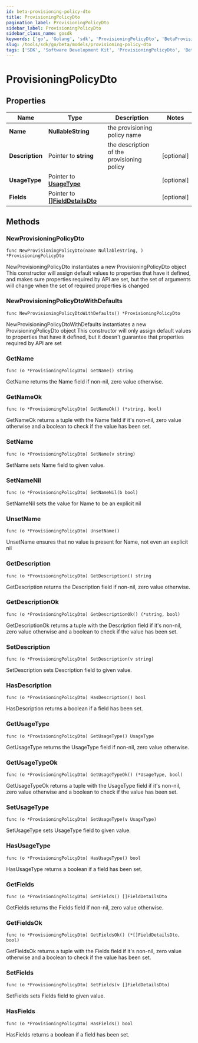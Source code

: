 ```yaml
---
id: beta-provisioning-policy-dto
title: ProvisioningPolicyDto
pagination_label: ProvisioningPolicyDto
sidebar_label: ProvisioningPolicyDto
sidebar_class_name: gosdk
keywords: ['go', 'Golang', 'sdk', 'ProvisioningPolicyDto', 'BetaProvisioningPolicyDto'] 
slug: /tools/sdk/go/beta/models/provisioning-policy-dto
tags: ['SDK', 'Software Development Kit', 'ProvisioningPolicyDto', 'BetaProvisioningPolicyDto']
---
```


# ProvisioningPolicyDto

## Properties

Name | Type | Description | Notes
------------ | ------------- | ------------- | -------------
**Name** | **NullableString** | the provisioning policy name | 
**Description** | Pointer to **string** | the description of the provisioning policy | [optional] 
**UsageType** | Pointer to [**UsageType**](usage-type) |  | [optional] 
**Fields** | Pointer to [**[]FieldDetailsDto**](field-details-dto) |  | [optional] 

## Methods

### NewProvisioningPolicyDto

`func NewProvisioningPolicyDto(name NullableString, ) *ProvisioningPolicyDto`

NewProvisioningPolicyDto instantiates a new ProvisioningPolicyDto object
This constructor will assign default values to properties that have it defined,
and makes sure properties required by API are set, but the set of arguments
will change when the set of required properties is changed

### NewProvisioningPolicyDtoWithDefaults

`func NewProvisioningPolicyDtoWithDefaults() *ProvisioningPolicyDto`

NewProvisioningPolicyDtoWithDefaults instantiates a new ProvisioningPolicyDto object
This constructor will only assign default values to properties that have it defined,
but it doesn't guarantee that properties required by API are set

### GetName

`func (o *ProvisioningPolicyDto) GetName() string`

GetName returns the Name field if non-nil, zero value otherwise.

### GetNameOk

`func (o *ProvisioningPolicyDto) GetNameOk() (*string, bool)`

GetNameOk returns a tuple with the Name field if it's non-nil, zero value otherwise
and a boolean to check if the value has been set.

### SetName

`func (o *ProvisioningPolicyDto) SetName(v string)`

SetName sets Name field to given value.


### SetNameNil

`func (o *ProvisioningPolicyDto) SetNameNil(b bool)`

 SetNameNil sets the value for Name to be an explicit nil

### UnsetName
`func (o *ProvisioningPolicyDto) UnsetName()`

UnsetName ensures that no value is present for Name, not even an explicit nil
### GetDescription

`func (o *ProvisioningPolicyDto) GetDescription() string`

GetDescription returns the Description field if non-nil, zero value otherwise.

### GetDescriptionOk

`func (o *ProvisioningPolicyDto) GetDescriptionOk() (*string, bool)`

GetDescriptionOk returns a tuple with the Description field if it's non-nil, zero value otherwise
and a boolean to check if the value has been set.

### SetDescription

`func (o *ProvisioningPolicyDto) SetDescription(v string)`

SetDescription sets Description field to given value.

### HasDescription

`func (o *ProvisioningPolicyDto) HasDescription() bool`

HasDescription returns a boolean if a field has been set.

### GetUsageType

`func (o *ProvisioningPolicyDto) GetUsageType() UsageType`

GetUsageType returns the UsageType field if non-nil, zero value otherwise.

### GetUsageTypeOk

`func (o *ProvisioningPolicyDto) GetUsageTypeOk() (*UsageType, bool)`

GetUsageTypeOk returns a tuple with the UsageType field if it's non-nil, zero value otherwise
and a boolean to check if the value has been set.

### SetUsageType

`func (o *ProvisioningPolicyDto) SetUsageType(v UsageType)`

SetUsageType sets UsageType field to given value.

### HasUsageType

`func (o *ProvisioningPolicyDto) HasUsageType() bool`

HasUsageType returns a boolean if a field has been set.

### GetFields

`func (o *ProvisioningPolicyDto) GetFields() []FieldDetailsDto`

GetFields returns the Fields field if non-nil, zero value otherwise.

### GetFieldsOk

`func (o *ProvisioningPolicyDto) GetFieldsOk() (*[]FieldDetailsDto, bool)`

GetFieldsOk returns a tuple with the Fields field if it's non-nil, zero value otherwise
and a boolean to check if the value has been set.

### SetFields

`func (o *ProvisioningPolicyDto) SetFields(v []FieldDetailsDto)`

SetFields sets Fields field to given value.

### HasFields

`func (o *ProvisioningPolicyDto) HasFields() bool`

HasFields returns a boolean if a field has been set.


